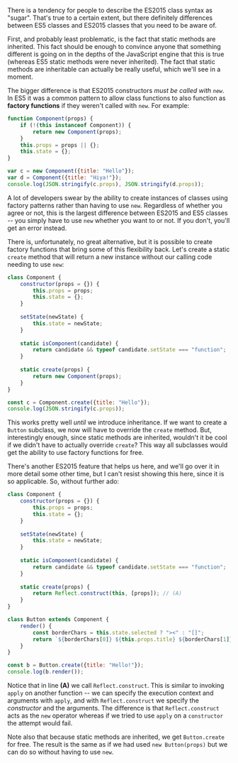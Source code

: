 There is a tendency for people to describe the ES2015 class syntax as "sugar". That's true to a certain extent, but there definitely differences between ES5 classes and ES2015 classes that you need to be aware of.

First, and probably least problematic, is the fact that static methods are inherited. This fact should be enough to convince anyone that something different is going on in the depths of the JavaScript engine that this is true (whereas ES5 static methods were never inherited). The fact that static methods are inheritable can actually be really useful, which we'll see in a moment.

The bigger difference is that ES2015 constructors _must be called with `new`_. In ES5 it was a common pattern to allow class functions to also function as **factory functions** if they weren't called with `new`. For example:

```javascript runnable
function Component(props) {
    if (!(this instanceof Component)) {
        return new Component(props);
    }
    this.props = props || {};
    this.state = {};
}

var c = new Component({title: "Hello"});
var d = Component({title: "Hiya!"});
console.log(JSON.stringify(c.props), JSON.stringify(d.props));
```

A lot of developers swear by the ability to create instances of classes using factory patterns rather than having to use `new`. Regardless of whether you agree or not, this is the largest difference between ES2015 and ES5 classes -- you simply have to use `new` whether you want to or not. If you don't, you'll get an error instead.

There is, unfortunately, no great alternative, but it is possible to create factory functions that bring some of this flexibility back. Let's create a static `create` method that will return a new instance without our calling code needing to use `new`:

```javascript runnable
class Component {
    constructor(props = {}) {
        this.props = props;
        this.state = {};
    }
    
    setState(newState) {
        this.state = newState;
    }
    
    static isComponent(candidate) {
        return candidate && typeof candidate.setState === "function";
    }
    
    static create(props) {
        return new Component(props);
    }
}

const c = Component.create({title: "Hello"});
console.log(JSON.stringify(c.props));
```

This works pretty well _until_ we introduce inheritance. If we want to create a `Button` subclass, we now will have to override the `create` method. But, interestingly enough, since static methods are inherited, wouldn't it be cool if we didn't have to actually override `create`? This way all subclasses would get the ability to use factory functions for free.

There's another ES2015 feature that helps us here, and we'll go over it in more detail some other time, but I can't resist showing this here, since it is so applicable. So, without further ado:

```javascript runnable
class Component {
    constructor(props = {}) {
        this.props = props;
        this.state = {};
    }
    
    setState(newState) {
        this.state = newState;
    }
    
    static isComponent(candidate) {
        return candidate && typeof candidate.setState === "function";
    }
    
    static create(props) {
        return Reflect.construct(this, [props]); // (A)
    }
}

class Button extends Component {
    render() {
        const borderChars = this.state.selected ? "><" : "[]";
        return `${borderChars[0]} ${this.props.title} ${borderChars[1]}`;
    }
}

const b = Button.create({title: "Hello!"});
console.log(b.render());
```

Notice that in line **(A)** we call `Reflect.construct`. This is similar to invoking `apply` on another function -- we can specify the execution context and arguments with `apply`, and with `Reflect.construct` we specify the _constructor_ and the arguments. The difference is that `Reflect.construct` acts as the `new` operator whereas if we tried to use `apply` on a `constructor` the attempt would fail.

Note also that because static methods are inherited, we get `Button.create` for free. The result is the same as if we had used `new Button(props)` but we can do so without having to use `new`.
